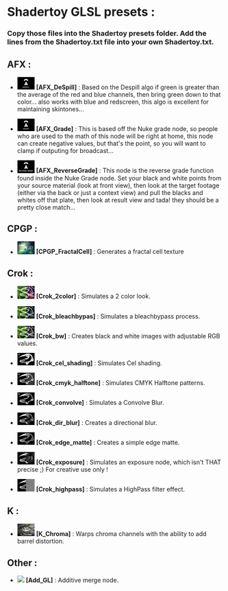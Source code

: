 # Shadertoy GLSL presets :

### Copy those files into the Shadertoy presets folder. Add the lines from the Shadertoy.txt file into your own Shadertoy.txt.

## AFX :

- <img src='icons/AFX_DeSpill.frag.png' width='40'> **[AFX_DeSpill]** : Based on the Despill algo if green is greater than the average of the red and blue channels, then bring green down to that color... also works with blue and redscreen, this algo is excellent for maintaining skintones...

- <img src='icons/AFX_Grade.frag.png' width='40'> **[AFX_Grade]** : This is based off the Nuke grade node, so people who are used to the math of this node will be right at home, this node can create negative values, but that's the point, so you will want to clamp if outputing for broadcast...

- <img src='icons/AFX_ReverseGrade.frag.png' width='40'> **[AFX_ReverseGrade]** : This node is the reverse grade function found inside the Nuke Grade node. Set your black and white points from your source material (look at front view), then look at the target footage (either via the back or just a context view) and pull the blacks and whites off that plate, then look at result view and tada! they should be a pretty close match...

## CPGP :

- <img src='icons/CPGP_FractalCell.frag.png' width='40'> **[CPGP_FractalCell]** : Generates a fractal cell texture

## Crok :

- <img src='icons/Crok_2color.frag.png' width='40'> **[Crok_2color]** : Simulates a 2 color look.

- <img src='icons/Crok_bleachbypas.frag.png' width='40'> **[Crok_bleachbypas]** : Simulates a bleachbypass process.

- <img src='icons/Crok_bw.frag.png' width='40'> **[Crok_bw]** : Creates black and white images with adjustable RGB values.

- <img src='icons/Crok_cel_shading.frag.png' width='40'> **[Crok_cel_shading]** : Simulates Cel shading.

- <img src='icons/Crok_cmyk_halftone.frag.png' width='40'> **[Crok_cmyk_halftone]** : Simulates CMYK Halftone patterns.

- <img src='icons/Crok_convolve.frag.png' width='40'> **[Crok_convolve]** : Simulates a Convolve Blur.

- <img src='icons/Crok_dir_blur.frag.png' width='40'> **[Crok_dir_blur]** : Creates a directional blur.

- <img src='icons/Crok_edge_matte.frag.png' width='40'> **[Crok_edge_matte]** : Creates a simple edge matte.

- <img src='icons/Crok_exposure.frag.png' width='40'> **[Crok_exposure]** : Simulates an exposure node, which isn't THAT precise ;) For creative use only !

- <img src='icons/Crok_highpass.frag.png' width='40'> **[Crok_highpass]** : Simulates a HighPass filter effect.

## K :

- <img src='icons/K_Chroma.frag.png' width='40'> **[K_Chroma]** : Warps chroma channels with the ability to add barrel distortion.

## Other :

- <img src='icons/Add_GL.frag.png' width='40'> **[Add_GL]** : Additive merge node.